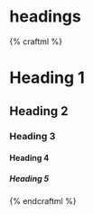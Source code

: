 # headings

{% craftml %}
<craft>
<div>
    <h1>Heading 1</h1>
    <h2>Heading 2</h2>
    <h3>Heading 3</h3>
    <h4>Heading 4</h4>
    <h5>Heading 5</h5>
</div>    
</craft>
{% endcraftml %}
